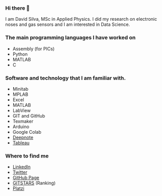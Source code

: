### Hi there 👋

I am David Silva, MSc in Applied Physics. I did my research on electronic noses and gas sensors and I am interested in Data Science.

### The main programming languages I have worked on

- Assembly (for PICs) 
- Python
- MATLAB
- C

### Software and technology that I am familiar with.

- Minitab
- MPLAB
- Excel
- MATLAB
- LabView
- GIT and GitHub
- Texmaker
- Arduino
- Google Colab
- [Deepnote](https://deepnote.com/@david-silva-apango)
- [Tableau](https://public.tableau.com/app/profile/david.silva2663)

### Where to find me

- [LinkedIn](https://www.linkedin.com/in/david-silva-apango-60553714a/)
- [Twitter](https://twitter.com/DavidSA06)
- [GitHub Page](https://davidsa06.github.io/)
- [GITSTARS](https://git-stars.com/user/DavidSA06) (Ranking)
- [Platzi](https://platzi.com/p/davidsilvaa/)

<!--
**DavidSA06/DavidSA06** is a ✨ _special_ ✨ repository because its `README.md` (this file) appears on your GitHub profile.

Here are some ideas to get you started:

- 🔭 I’m currently working on ...
- 🌱 I’m currently learning ...
- 👯 I’m looking to collaborate on ...
- 🤔 I’m looking for help with ...
- 💬 Ask me about ...
- 📫 How to reach me: ...
- 😄 Pronouns: ...
- ⚡ Fun fact: ...
-->
